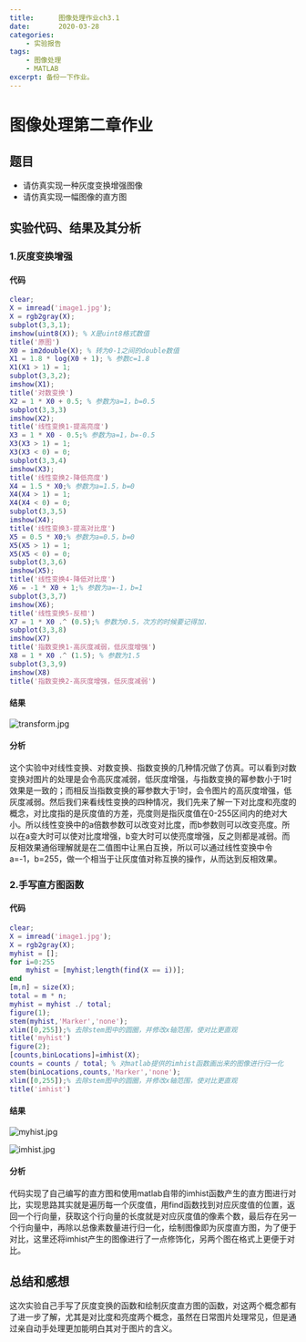 ```yaml
---
title:      图像处理作业ch3.1
date:       2020-03-28
categories:
    - 实验报告
tags:
    - 图像处理
    - MATLAB
excerpt: 备份一下作业。
---
```


# 图像处理第二章作业

## 题目

- 请仿真实现一种灰度变换增强图像
- 请仿真实现一幅图像的直方图
  
## 实验代码、结果及其分析

### 1.灰度变换增强

#### 代码

```matlab
clear;
X = imread('image1.jpg');
X = rgb2gray(X);
subplot(3,3,1);
imshow(uint8(X)); % X是uint8格式数值
title('原图')
X0 = im2double(X); % 转为0-1之间的double数值
X1 = 1.8 * log(X0 + 1); % 参数c=1.8
X1(X1 > 1) = 1;
subplot(3,3,2);
imshow(X1);
title('对数变换')
X2 = 1 * X0 + 0.5; % 参数为a=1，b=0.5
subplot(3,3,3)
imshow(X2);
title('线性变换1-提高亮度')
X3 = 1 * X0 - 0.5;% 参数为a=1，b=-0.5
X3(X3 > 1) = 1;
X3(X3 < 0) = 0;
subplot(3,3,4)
imshow(X3);
title('线性变换2-降低亮度')
X4 = 1.5 * X0;% 参数为a=1.5，b=0
X4(X4 > 1) = 1;
X4(X4 < 0) = 0;
subplot(3,3,5)
imshow(X4);
title('线性变换3-提高对比度')
X5 = 0.5 * X0;% 参数为a=0.5，b=0
X5(X5 > 1) = 1;
X5(X5 < 0) = 0;
subplot(3,3,6)
imshow(X5);
title('线性变换4-降低对比度')
X6 = -1 * X0 + 1;% 参数为a=-1，b=1
subplot(3,3,7)
imshow(X6);
title('线性变换5-反相')
X7 = 1 * X0 .^ (0.5);% 参数为0.5，次方的时候要记得加.
subplot(3,3,8)
imshow(X7)
title('指数变换1-高灰度减弱，低灰度增强')
X8 = 1 * X0 .^ (1.5); % 参数为1.5
subplot(3,3,9)
imshow(X8)
title('指数变换2-高灰度增强，低灰度减弱')
```

#### 结果

![transform.jpg](https://i.loli.net/2020/03/28/lEAOUYmyXZW3QSJ.jpg)

#### 分析

这个实验中对线性变换、对数变换、指数变换的几种情况做了仿真。可以看到对数变换对图片的处理是会令高灰度减弱，低灰度增强，与指数变换的幂参数小于1时效果是一致的；而相反当指数变换的幂参数大于1时，会令图片的高灰度增强，低灰度减弱。然后我们来看线性变换的四种情况，我们先来了解一下对比度和亮度的概念，对比度指的是灰度值的方差，亮度则是指灰度值在0-255区间内的绝对大小。所以线性变换中的a倍数参数可以改变对比度，而b参数则可以改变亮度。所以在a变大时可以使对比度增强，b变大时可以使亮度增强，反之则都是减弱。而反相效果通俗理解就是在二值图中让黑白互换，所以可以通过线性变换中令a=-1，b=255，做一个相当于让灰度值对称互换的操作，从而达到反相效果。

### 2.手写直方图函数

#### 代码

```matlab
clear;
X = imread('image1.jpg');
X = rgb2gray(X);
myhist = [];
for i=0:255
    myhist = [myhist;length(find(X == i))];
end
[m,n] = size(X);
total = m * n;
myhist = myhist ./ total;
figure(1);
stem(myhist,'Marker','none'); 
xlim([0,255]);% 去除stem图中的圆圈，并修改x轴范围，使对比更直观
title('myhist')
figure(2);
[counts,binLocations]=imhist(X);
counts = counts / total; % 对matlab提供的imhist函数画出来的图像进行归一化
stem(binLocations,counts,'Marker','none'); 
xlim([0,255]);% 去除stem图中的圆圈，并修改x轴范围，使对比更直观
title('imhist')
```

#### 结果

![myhist.jpg](https://i.loli.net/2020/03/28/tN5xiS7P84GXIKf.jpg)

![imhist.jpg](https://i.loli.net/2020/03/28/D4jU3zbyrtlhQni.jpg)

#### 分析

代码实现了自己编写的直方图和使用matlab自带的imhist函数产生的直方图进行对比，实现思路其实就是遍历每一个灰度值，用find函数找到对应灰度值的位置，返回一个行向量，获取这个行向量的长度就是对应灰度值的像素个数，最后存在另一个行向量中，再除以总像素数量进行归一化，绘制图像即为灰度直方图，为了便于对比，这里还将imhist产生的图像进行了一点修饰化，另两个图在格式上更便于对比。

## 总结和感想

这次实验自己手写了灰度变换的函数和绘制灰度直方图的函数，对这两个概念都有了进一步了解，尤其是对比度和亮度两个概念，虽然在日常图片处理常见，但是通过亲自动手处理更加能明白其对于图片的含义。

